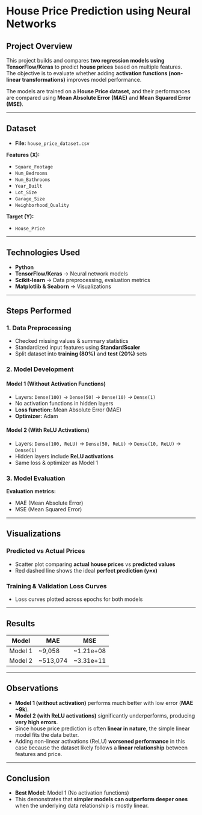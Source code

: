 # House Price Prediction using Neural Networks  

## Project Overview  

This project builds and compares **two regression models using TensorFlow/Keras** to predict **house prices** based on multiple features.  
The objective is to evaluate whether adding **activation functions (non-linear transformations)** improves model performance.  

The models are trained on a **House Price dataset**, and their performances are compared using **Mean Absolute Error (MAE)** and **Mean Squared Error (MSE)**.  

---

## Dataset  

- **File:** `house_price_dataset.csv`  

**Features (X):**  
- `Square_Footage`  
- `Num_Bedrooms`  
- `Num_Bathrooms`  
- `Year_Built`  
- `Lot_Size`  
- `Garage_Size`  
- `Neighborhood_Quality`  

**Target (Y):**  
- `House_Price`  

---

## Technologies Used  

- **Python**  
- **TensorFlow/Keras** → Neural network models  
- **Scikit-learn** → Data preprocessing, evaluation metrics  
- **Matplotlib & Seaborn** → Visualizations  

---

## Steps Performed  

### 1. Data Preprocessing  
- Checked missing values & summary statistics  
- Standardized input features using **StandardScaler**  
- Split dataset into **training (80%)** and **test (20%)** sets  

### 2. Model Development  

#### Model 1 (Without Activation Functions)  
- Layers: `Dense(100)` → `Dense(50)` → `Dense(10)` → `Dense(1)`  
- No activation functions in hidden layers  
- **Loss function:** Mean Absolute Error (MAE)  
- **Optimizer:** Adam  

#### Model 2 (With ReLU Activations)  
- Layers: `Dense(100, ReLU)` → `Dense(50, ReLU)` → `Dense(10, ReLU)` → `Dense(1)`  
- Hidden layers include **ReLU activations**  
- Same loss & optimizer as Model 1  

### 3. Model Evaluation  

**Evaluation metrics:**  
- MAE (Mean Absolute Error)  
- MSE (Mean Squared Error)  

---

## Visualizations  

### Predicted vs Actual Prices  
- Scatter plot comparing **actual house prices** vs **predicted values**  
- Red dashed line shows the ideal **perfect prediction (y=x)**  

### Training & Validation Loss Curves  
- Loss curves plotted across epochs for both models  

---

## Results  

| Model   | MAE       | MSE        |  
|---------|-----------|------------|  
| Model 1 | ~9,058    | ~1.21e+08  |  
| Model 2 | ~513,074  | ~3.31e+11  |  

---

## Observations  

- **Model 1 (without activation)** performs much better with low error (**MAE ~9k**).  
- **Model 2 (with ReLU activations)** significantly underperforms, producing **very high errors**.  
- Since house price prediction is often **linear in nature**, the simple linear model fits the data better.  
- Adding non-linear activations (ReLU) **worsened performance** in this case because the dataset likely follows a **linear relationship** between features and price.  

---

## Conclusion  

- **Best Model:** Model 1 (No activation functions)  
- This demonstrates that **simpler models can outperform deeper ones** when the underlying data relationship is mostly linear.  

